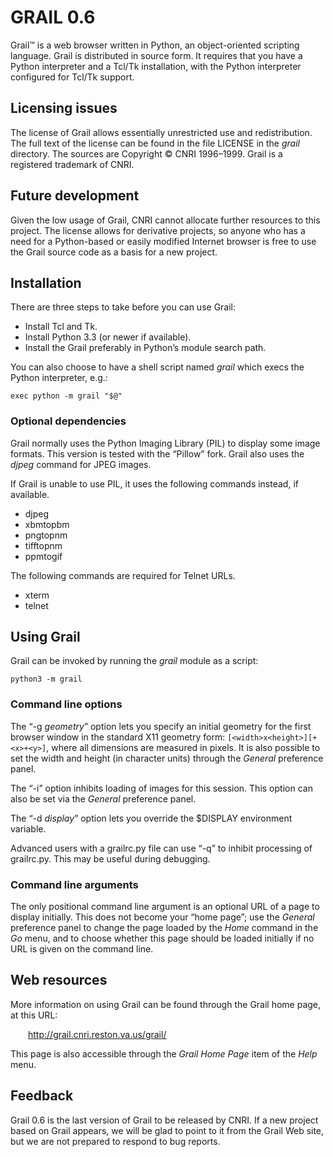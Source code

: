 GRAIL 0.6
=========

Grail™ is a web browser written in Python, an object-oriented
scripting language.  Grail is distributed in source form.  It requires
that you have a Python interpreter and a Tcl/Tk installation, with the
Python interpreter configured for Tcl/Tk support.


Licensing issues
----------------

The license of Grail allows essentially unrestricted use and
redistribution. The full text of the license can be found in the file
LICENSE in the _grail_ directory. The sources are Copyright © CNRI
1996–1999. Grail is a registered trademark of CNRI.


Future development
------------------

Given the low usage of Grail, CNRI cannot allocate further resources
to this project. The license allows for derivative projects, so
anyone who has a need for a Python-based or easily modified Internet
browser is free to use the Grail source code as a basis for a new
project.


Installation
------------

There are three steps to take before you can use Grail:

- Install Tcl and Tk.
- Install Python 3.3 (or newer if available).
- Install the Grail preferably in Python’s module search path.

You can also choose to have a shell script named _grail_ which execs the
Python interpreter, e.g.:

    exec python -m grail "$@"

### Optional dependencies ###

Grail normally uses the Python Imaging Library (PIL) to display some image
formats. This version is tested with the “Pillow” fork. Grail also uses the
_djpeg_ command for JPEG images.

If Grail is unable to use PIL, it uses the following commands instead,
if available.

- djpeg
- xbmtopbm
- pngtopnm
- tifftopnm
- ppmtogif

The following commands are required for Telnet URLs.

- xterm
- telnet


Using Grail
-----------

Grail can be invoked by running the _grail_ module as a script:

    python3 -m grail

### Command line options ###

The “-g _geometry_” option lets you specify an initial geometry for
the first browser window in the standard X11 geometry form:
`[<width>x<height>][+<x>+<y>]`, where all dimensions are measured in
pixels.  It is also possible to set the width and height (in character
units) through the _General_ preference panel.

The “-i” option inhibits loading of images for this session.
This option can also be set via the _General_ preference panel.

The “-d _display_” option lets you override the $DISPLAY environment
variable.

Advanced users with a grailrc.py file can use “-q” to inhibit
processing of grailrc.py.  This may be useful during debugging.

### Command line arguments ###

The only positional command line argument is an optional URL of a page
to display initially.  This does not become your “home page”; use the
_General_ preference panel to change the page loaded by the _Home_ command
in the _Go_ menu, and to choose whether this page should be loaded
initially if no URL is given on the command line.


Web resources
-------------

More information on using Grail can be found through the Grail home
page, at this URL:

  <http://grail.cnri.reston.va.us/grail/>

This page is also accessible through the _Grail Home Page_ item of the
_Help_ menu.


Feedback
--------

Grail 0.6 is the last version of Grail to be released by CNRI.  If a
new project based on Grail appears, we will be glad to point to it
from the Grail Web site, but we are not prepared to respond to bug
reports.

